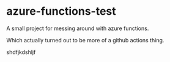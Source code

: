 # azure-functions-test
A small project for messing around with azure functions.

Which actually turned out to be more of a github actions thing.

shdfjkdshljf
